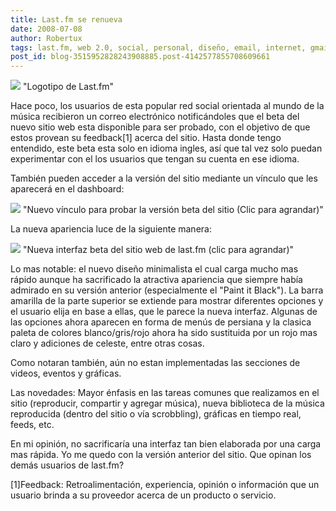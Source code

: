 ```yaml
---
title: Last.fm se renueva
date: 2008-07-08
author: Robertux
tags: last.fm, web 2.0, social, personal, diseño, email, internet, gmail, entrenamiento, interesante, musica
post_id: blog-3515952828243908885.post-4142577855708609661
---
```


[![](http://bp2.blogger.com/_jH77WNrMVRA/SHOfk5NaIMI/AAAAAAAAA6w/vZ_33pGeHpU/s320/last-fm_audioscrobbler_logo.png)](http://bp2.blogger.com/_jH77WNrMVRA/SHOfk5NaIMI/AAAAAAAAA6w/vZ_33pGeHpU/s1600-h/last-fm_audioscrobbler_logo.png)
"Logotipo de
Last.fm"

Hace poco, los usuarios de esta popular red social orientada al mundo de la música recibieron un correo electrónico notificándoles que el beta del nuevo sitio web esta disponible para ser probado, con el objetivo de que estos provean su feedback[1] acerca del sitio. Hasta donde tengo entendido, este beta esta solo en idioma ingles, así que tal vez solo puedan experimentar con el los usuarios que tengan su cuenta en ese idioma.

También pueden acceder a la versión del sitio mediante un vínculo que les aparecerá en el dashboard:

[![](http://bp2.blogger.com/_jH77WNrMVRA/SHOnMbkIIVI/AAAAAAAAA7I/VKb6gc8hcPk/s400/PostImg5.png)](http://bp2.blogger.com/_jH77WNrMVRA/SHOnMbkIIVI/AAAAAAAAA7I/VKb6gc8hcPk/s1600-h/PostImg5.png)
"Nuevo vínculo para probar
la versión beta del sitio (Clic para agrandar)"

La nueva apariencia luce de la siguiente manera:

[![](http://bp3.blogger.com/_jH77WNrMVRA/SHOhLg6okPI/AAAAAAAAA64/XdnO9QxKxHY/s320/PostImg4.png)](http://bp3.blogger.com/_jH77WNrMVRA/SHOhLg6okPI/AAAAAAAAA64/XdnO9QxKxHY/s1600-h/PostImg4.png)
"Nueva
interfaz beta del sitio web de last.fm (clic para agrandar)"

Lo mas notable: el nuevo diseño minimalista el cual carga mucho mas rápido aunque ha sacrificado la atractiva apariencia que siempre había admirado en su versión anterior (especialmente el "Paint it Black"). La barra amarilla de la parte superior se extiende para mostrar diferentes opciones y el usuario elija en base a ellas, que le parece la nueva interfaz. Algunas de las opciones ahora aparecen en forma de menús de persiana y la clasica paleta de colores blanco/gris/rojo ahora ha sido sustituida por un rojo mas claro y adiciones de celeste, entre otras cosas.

Como notaran también, aún no estan implementadas las secciones de videos, eventos y gráficas.

Las novedades: Mayor énfasis en las tareas comunes que realizamos en el sitio (reproducir, compartir y agregar música), nueva biblioteca de la música reproducida (dentro del sitio o vía scrobbling), gráficas en tiempo real, feeds, etc.

En mi opinión, no sacrificaría una interfaz tan bien elaborada por una carga mas rápida. Yo me quedo con la versión anterior del sitio. Que opinan los demás usuarios de last.fm?

[1]Feedback: Retroalimentación,
experiencia, opinión o información que un usuario brinda a su proveedor acerca de un producto o servicio.